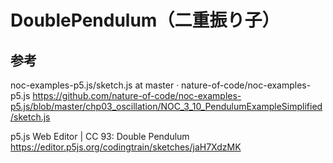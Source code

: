 # DoublePendulum（二重振り子）

## 参考

noc-examples-p5.js/sketch.js at master · nature-of-code/noc-examples-p5.js
https://github.com/nature-of-code/noc-examples-p5.js/blob/master/chp03_oscillation/NOC_3_10_PendulumExampleSimplified/sketch.js

p5.js Web Editor | CC 93: Double Pendulum
https://editor.p5js.org/codingtrain/sketches/jaH7XdzMK

